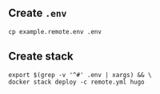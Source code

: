 ## Create `.env`

```shell
cp example.remote.env .env
```

## Create stack

```shell
export $(grep -v '^#' .env | xargs) && \
docker stack deploy -c remote.yml hugo
```
